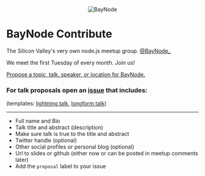 <p align="center">
  <img src="http://photos4.meetupstatic.com/photos/event/1/5/2/d/highres_33605421.jpeg" alt="BayNode" />  
</p>

BayNode Contribute
=================
The Silicon Valley's very own node.js meetup group. [@BayNode_](https://twitter.com/BayNode_)

We meet the first Tuesday of every month. Join us!

[Propose a topic, talk, speaker, or location for BayNode.](https://github.com/baynode/baynode/issues)

### For talk proposals open an [issue](https://github.com/baynode/baynode/issues) that includes:
(templates: [lightning talk](lightning-talk-template.md), [longform talk](talk-template.md))

___

* Full name and Bio
* Talk title and abstract (description)
* Make sure talk is true to the title and abstract
* Twitter handle (optional)
* Other social profiles or personal blog (optional)
* Url to slides or github (either now or can be posted in meetup comments later)
* Add the `proposal` label to your issue

<!--
* See [past](https://github.com/baynode/sfnode/issues/4) [proposals](https://github.com/sfnode/sfnode/issues/3) [for](https://github.com/sfnode/sfnode/issues/2) [examples](https://github.com/sfnode/sfnode/issues/1)
-->


